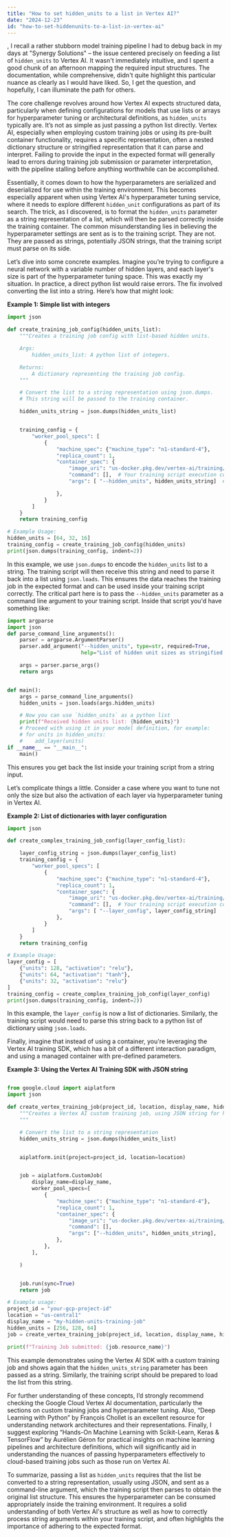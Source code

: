 ```yaml
---
title: "How to set hidden_units to a list in Vertex AI?"
date: "2024-12-23"
id: "how-to-set-hiddenunits-to-a-list-in-vertex-ai"
---
```


,  I recall a rather stubborn model training pipeline I had to debug back in my days at "Synergy Solutions" – the issue centered precisely on feeding a list of `hidden_units` to Vertex AI. It wasn't immediately intuitive, and I spent a good chunk of an afternoon mapping the required input structures. The documentation, while comprehensive, didn't quite highlight this particular nuance as clearly as I would have liked. So, I get the question, and hopefully, I can illuminate the path for others.

The core challenge revolves around how Vertex AI expects structured data, particularly when defining configurations for models that use lists or arrays for hyperparameter tuning or architectural definitions, as `hidden_units` typically are. It’s not as simple as just passing a python list directly. Vertex AI, especially when employing custom training jobs or using its pre-built container functionality, requires a specific representation, often a nested dictionary structure or stringified representation that it can parse and interpret. Failing to provide the input in the expected format will generally lead to errors during training job submission or parameter interpretation, with the pipeline stalling before anything worthwhile can be accomplished.

Essentially, it comes down to how the hyperparameters are serialized and deserialized for use within the training environment. This becomes especially apparent when using Vertex AI's hyperparameter tuning service, where it needs to explore different `hidden_unit` configurations as part of its search. The trick, as I discovered, is to format the `hidden_units` parameter as a string representation of a list, which will then be parsed correctly inside the training container. The common misunderstanding lies in believing the hyperparameter settings are sent as is to the training script. They are not. They are passed as strings, potentially JSON strings, that the training script must parse on its side.

Let’s dive into some concrete examples. Imagine you’re trying to configure a neural network with a variable number of hidden layers, and each layer's size is part of the hyperparameter tuning space. This was exactly my situation. In practice, a direct python list would raise errors. The fix involved converting the list into a string. Here’s how that might look:

**Example 1: Simple list with integers**

```python
import json

def create_training_job_config(hidden_units_list):
    """Creates a training job config with list-based hidden units.

    Args:
        hidden_units_list: A python list of integers.

    Returns:
        A dictionary representing the training job config.
    """

    # Convert the list to a string representation using json.dumps.
    # This string will be passed to the training container.

    hidden_units_string = json.dumps(hidden_units_list)


    training_config = {
        "worker_pool_specs": [
            {
                "machine_spec": {"machine_type": "n1-standard-4"},
                "replica_count": 1,
                "container_spec": {
                    "image_uri": "us-docker.pkg.dev/vertex-ai/training/pytorch-gpu.1-11:latest",
                    "command": [],  # Your training script execution command
                    "args": [ "--hidden_units", hidden_units_string]  # Pass stringified list as arg

                },
            }
        ]
    }
    return training_config

# Example Usage:
hidden_units = [64, 32, 16]
training_config = create_training_job_config(hidden_units)
print(json.dumps(training_config, indent=2))
```

In this example, we use `json.dumps` to encode the `hidden_units` list to a string. The training script will then receive this string and need to parse it back into a list using `json.loads`. This ensures the data reaches the training job in the expected format and can be used inside your training script correctly. The critical part here is to pass the `--hidden_units` parameter as a command line argument to your training script. Inside that script you'd have something like:

```python
import argparse
import json
def parse_command_line_arguments():
    parser = argparse.ArgumentParser()
    parser.add_argument("--hidden_units", type=str, required=True,
                        help="List of hidden unit sizes as stringified python list")

    args = parser.parse_args()
    return args


def main():
    args = parse_command_line_arguments()
    hidden_units = json.loads(args.hidden_units)

    # Now you can use `hidden_units` as a python list
    print(f"Received hidden units list: {hidden_units}")
    # Proceed with using it in your model definition, for example:
    # for units in hidden_units:
    #    add_layer(units)
if __name__ == "__main__":
    main()
```
This ensures you get back the list inside your training script from a string input.

Let’s complicate things a little. Consider a case where you want to tune not only the size but also the activation of each layer via hyperparameter tuning in Vertex AI.

**Example 2: List of dictionaries with layer configuration**

```python
import json

def create_complex_training_job_config(layer_config_list):

    layer_config_string = json.dumps(layer_config_list)
    training_config = {
        "worker_pool_specs": [
            {
                "machine_spec": {"machine_type": "n1-standard-4"},
                "replica_count": 1,
                "container_spec": {
                    "image_uri": "us-docker.pkg.dev/vertex-ai/training/pytorch-gpu.1-11:latest",
                    "command": [],  # Your training script execution command
                    "args": [ "--layer_config", layer_config_string]
                },
            }
        ]
    }
    return training_config

# Example Usage:
layer_config = [
    {"units": 128, "activation": "relu"},
    {"units": 64, "activation": "tanh"},
    {"units": 32, "activation": "relu"}
]
training_config = create_complex_training_job_config(layer_config)
print(json.dumps(training_config, indent=2))

```

In this example, the `layer_config` is now a list of dictionaries. Similarly, the training script would need to parse this string back to a python list of dictionary using `json.loads`.

Finally, imagine that instead of using a container, you're leveraging the Vertex AI training SDK, which has a bit of a different interaction paradigm, and using a managed container with pre-defined parameters.

**Example 3: Using the Vertex AI Training SDK with JSON string**

```python

from google.cloud import aiplatform
import json

def create_vertex_training_job(project_id, location, display_name, hidden_units_list):
    """Creates a Vertex AI custom training job, using JSON string for hidden_units.
    """

    # Convert the list to a string representation
    hidden_units_string = json.dumps(hidden_units_list)


    aiplatform.init(project=project_id, location=location)


    job = aiplatform.CustomJob(
        display_name=display_name,
        worker_pool_specs=[
            {
                "machine_spec": {"machine_type": "n1-standard-4"},
                "replica_count": 1,
                "container_spec": {
                    "image_uri": "us-docker.pkg.dev/vertex-ai/training/pytorch-gpu.1-11:latest",
                    "command": [],
                    "args": ["--hidden_units", hidden_units_string],
                },
            },
        ],

    )


    job.run(sync=True)
    return job

# Example usage:
project_id = "your-gcp-project-id"
location = "us-central1"
display_name = "my-hidden-units-training-job"
hidden_units = [256, 128, 64]
job = create_vertex_training_job(project_id, location, display_name, hidden_units)

print(f"Training Job submitted: {job.resource_name}")

```
This example demonstrates using the Vertex AI SDK with a custom training job and shows again that the `hidden_units_string` parameter has been passed as a string. Similarly, the training script should be prepared to load the list from this string.

For further understanding of these concepts, I’d strongly recommend checking the Google Cloud Vertex AI documentation, particularly the sections on custom training jobs and hyperparameter tuning. Also, “Deep Learning with Python” by François Chollet is an excellent resource for understanding network architectures and their representations. Finally, I suggest exploring “Hands-On Machine Learning with Scikit-Learn, Keras & TensorFlow” by Aurélien Géron for practical insights on machine learning pipelines and architecture definitions, which will significantly aid in understanding the nuances of passing hyperparameters effectively to cloud-based training jobs such as those run on Vertex AI.

To summarize, passing a list as `hidden_units` requires that the list be converted to a string representation, usually using JSON, and sent as a command-line argument, which the training script then parses to obtain the original list structure. This ensures the hyperparameter can be consumed appropriately inside the training environment. It requires a solid understanding of both Vertex AI's structure as well as how to correctly process string arguments within your training script, and often highlights the importance of adhering to the expected format.
